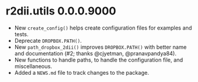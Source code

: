 # r2dii.utils 0.0.0.9000

* New `create_config()` helps create configuration files for examples and tests.
* Deprecate `DROPBOX.PATH()`.
* New `path_dropbox_2dii()` improves `DROPBOX.PATH()` with better name and documentation (#2; thanks @cjyetman, @pranavpandya84).
* New functions to handle paths, to handle the configuration file, and miscellaneous.
* Added a `NEWS.md` file to track changes to the package.
